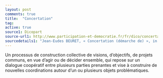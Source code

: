 ```yaml
---
layout: post
comments: true
title:  "Concertation"
tag:
active: true
source1: Dicopart
source-url1: http://www.participation-et-democratie.fr/fr/dico/concertation-demarche-de
sourcedetails1: "Jean-Eudes BEURET, « Concertation (démarche de) », in CASILLO I. avec BARBIER R., BLONDIAUX L., CHATEAURAYNAUD F., FOURNIAU J-M., LEFEBVRE R., NEVEU C. et SALLES D. (dir.), Dictionnaire critique et interdisciplinaire de la participation, Paris, GIS Démocratie et Participation, 2013, ISSN : 2268-5863. URL : http://www.dicopart.fr/fr/dico/concertation-demarche-de."
---
```


Un processus de construction collective de visions, d’objectifs, de projets communs, en vue d’agir ou de décider ensemble, qui repose sur un dialogue coopératif entre plusieurs parties prenantes et vise à construire de nouvelles coordinations autour d’un ou plusieurs objets problématiques.
